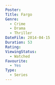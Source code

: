 ```yaml
---
Poster: 
Title: Fargo
Genre:
  - Crime
  - Drama
  - Thriller
DateFilm: 2014-04-15
Duration: 53
Rating: 
ViewingStatus:
  - Watched
Favourite:
  - Yes
Type:
  - Series
---
```

